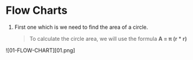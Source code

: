 # Flow Charts

1. First one which is we need to find the area of a circle.
   > To calculate the circle area, we will use the formula **A = π (r \* r)**

![01-FLOW-CHART][01.png]
